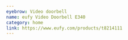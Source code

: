 ```yaml
---
eyebrow: Video doorbell
name: eufy Video Doorbell E340
category: home
link: https://www.eufy.com/products/t8214111
---
```

